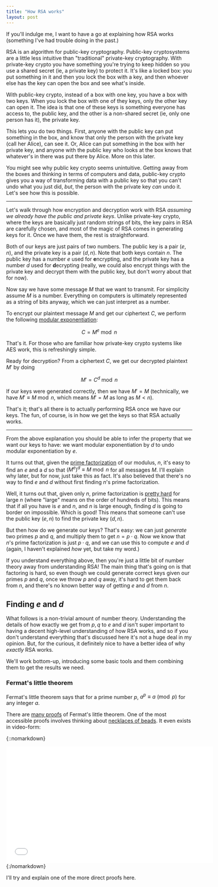 ```yaml
---
title: "How RSA works"
layout: post
---
```


If you'll indulge me, I want to have a go at explaining how RSA works (something I've had trouble doing in the past.)

RSA is an algorithm for public-key cryptography. Public-key cryptosystems are a little less intuitive than "traditional" private-key cryptography. With private-key crypto you have something you're trying to keep hidden so you use a shared secret (ie, a private key) to protect it. It's like a locked box: you put something in it and then you lock the box with a key, and then whoever else has the key can open the box and see what's inside.

With public-key crypto, instead of a box with one key, you have a box with two keys. When you lock the box with one of they keys, only the other key can open it. The idea is that one of these keys is something everyone has access to, the public key, and the other is a non-shared secret (ie, only one person has it), the private key.

This lets you do two things. First, anyone with the public key can put something in the box, and know that only the person with the private key (call her Alice), can see it. Or, Alice can put something in the box with her private key, and anyone with the public key who looks at the box knows that whatever's in there was put there by Alice. More on this later.

You might see why public key crypto seems unintuitive. Getting away from the boxes and thinking in terms of computers and data, public-key crypto gives you a way of transforming data with a public key so that you can't undo what you just did, *but*, the person with the private key *can* undo it. Let's see how this is possible.

---

Let's walk through how encryption and decryption work with RSA _assuming we already have the public and private keys_. Unlike private-key crypto, where the keys are basically just random strings of bits, the key pairs in RSA are carefully chosen, and most of the magic of RSA comes in generating keys for it. Once we have them, the rest is straightforward.

Both of our keys are just pairs of two numbers. The public key is a pair $(e, n)$, and the private key is a pair $(d, n)$. Note that both keys contain $n$. The public key has a number $e$ used for **e**ncrypting, and the private key has a number $d$ used for **d**ecrypting (really, we could also encrypt things with the private key and decrypt them with the public key, but don't worry about that for now).

Now say we have some message $M$ that we want to transmit. For simplicity assume $M$ is a number. Everything on computers is ultimately represented as a string of bits anyway, which we can just interpret as a number.

To encrypt our plaintext message $M$ and get our ciphertext $C$, we perform the following [modular exponentiation]:

$$C = M^e \bmod{n}$$

That's it. For those who are familiar how private-key crypto systems like AES work, this is refreshingly simple.

Ready for decryption? From a ciphertext $C$, we get our decrypted plaintext $M'$ by doing

$$M' = C^d \bmod{n}$$

If our keys were generated correctly, then we have $M' = M$ (technically, we have $M' \equiv M \bmod{n}$, which means $M' = M$ as long as $M < n$).

That's it; that's all there is to actually performing RSA once we have our keys. The fun, of course, is in how we get the keys so that RSA actually works.

---

From the above explanation you should be able to infer the property that we want our keys to have: we want modular exponentiation by $d$ to undo modular exponentiation by $e$.

It turns out that, given the [prime factorization] of our modulus, $n$, it's easy to find an $e$ and a $d$ so that $\left(M^e\right)^d \equiv M \bmod{n}$ for all messages $M$. I'll explain why later, but for now, just take this as fact. It's also believed that there's no way to find $e$ and $d$ without first finding $n$'s prime factorization.

Well, it turns out that, given only $n$, prime factorization is [pretty hard](http://en.wikipedia.org/wiki/Integer_factorization#Difficulty_and_complexity) for large $n$ (where "large" means on the order of hundreds of bits). This means that if all you have is $e$ and $n$, and $n$ is large enough, finding $d$ is going to border on impossible. Which is good! This means that someone can't use the public key $(e, n)$ to find the private key $(d, n)$.

But then how do we generate our keys? That's easy: we can just _generate_ two primes $p$ and $q$, and multiply them to get $n = p\cdot q$. Now we know that $n$'s prime factorization is just $p\cdot q$, and we can use this to compute $e$ and $d$ (again, I haven't explained _how_ yet, but take my word.)

If you understand everything above, then you're just a little bit of number theory away from understanding RSA! The main thing that's going on is that factoring is hard, so even though we could generate correct keys given our primes $p$ and $q$, once we throw $p$ and $q$ away, it's hard to get them back from $n$, and there's no known better way of getting $e$ and $d$ from $n$.

## Finding $e$ and $d$

What follows is a non-trivial amount of number theory. Understanding the details of how exactly we get from $p, q$ to $e$ and $d$ isn't super important to having a decent high-level understanding of how RSA works, and so if you don't understand everything that's discussed here it's not a huge deal in my opinion. But, for the curious, it definitely nice to have a better idea of why _exactly_ RSA works.

We'll work bottom-up, introducing some basic tools and them combining them to get the results we need.

### Fermat's little theorem

Fermat's little theorem says that for a prime number $p$, $a^p \equiv a \pmod{p}$ for any integer $a$.

There are [many proofs](http://en.wikipedia.org/wiki/Proofs_of_Fermat%27s_little_theorem) of Fermat's little theorem. One of the most accessible proofs involves thinking about [necklaces of beads](http://en.wikipedia.org/wiki/Proofs_of_Fermat%27s_little_theorem#Proof_by_counting_necklaces). It even exists in video-form:

{::nomarkdown}
<iframe width="560" height="315" src="//www.youtube.com/embed/OoQ16YCYksw?rel=0" frameborder="0" allowfullscreen></iframe>
{:/nomarkdown}

I'll try and explain one of the more direct proofs here.


[modular exponentiation]: http://en.wikipedia.org/wiki/Modular_exponentiation
[prime factorization]: http://en.wikipedia.org/wiki/Prime_factor
